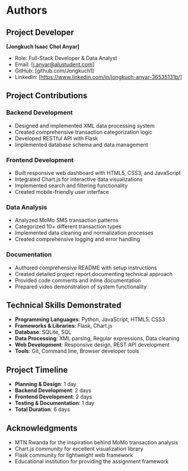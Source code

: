 # Authors

## Project Developer

**[Jongkuch Isaac Chol Anyar]**
- Role: Full-Stack Developer & Data Analyst
- Email: [j.anyar@alustudent.com]
- GitHub: [github.com/Jongkuch1]
- LinkedIn: [https://www.linkedin.com/in/jongkuch-anyar-36535131b/]

## Project Contributions

### Backend Development
- Designed and implemented XML data processing system
- Created comprehensive transaction categorization logic
- Developed RESTful API with Flask
- Implemented database schema and data management

### Frontend Development
- Built responsive web dashboard with HTML5, CSS3, and JavaScript
- Integrated Chart.js for interactive data visualizations
- Implemented search and filtering functionality
- Created mobile-friendly user interface

### Data Analysis
- Analyzed MoMo SMS transaction patterns
- Categorized 10+ different transaction types
- Implemented data cleaning and normalization processes
- Created comprehensive logging and error handling

### Documentation
- Authored comprehensive README with setup instructions
- Created detailed project report documenting technical approach
- Provided code comments and inline documentation
- Prepared video demonstration of system functionality

## Technical Skills Demonstrated

- **Programming Languages**: Python, JavaScript, HTML5, CSS3
- **Frameworks & Libraries**: Flask, Chart.js
- **Database**: SQLite, SQL
- **Data Processing**: XML parsing, Regular expressions, Data cleaning
- **Web Development**: Responsive design, REST API development
- **Tools**: Git, Command line, Browser developer tools

## Project Timeline

- **Planning & Design**: 1 day
- **Backend Development**: 2 days
- **Frontend Development**: 2 days
- **Testing & Documentation**: 1 day
- **Total Duration**: 6 days

## Acknowledgments

- MTN Rwanda for the inspiration behind MoMo transaction analysis
- Chart.js community for excellent visualization library
- Flask community for lightweight web framework
- Educational institution for providing the assignment framework
